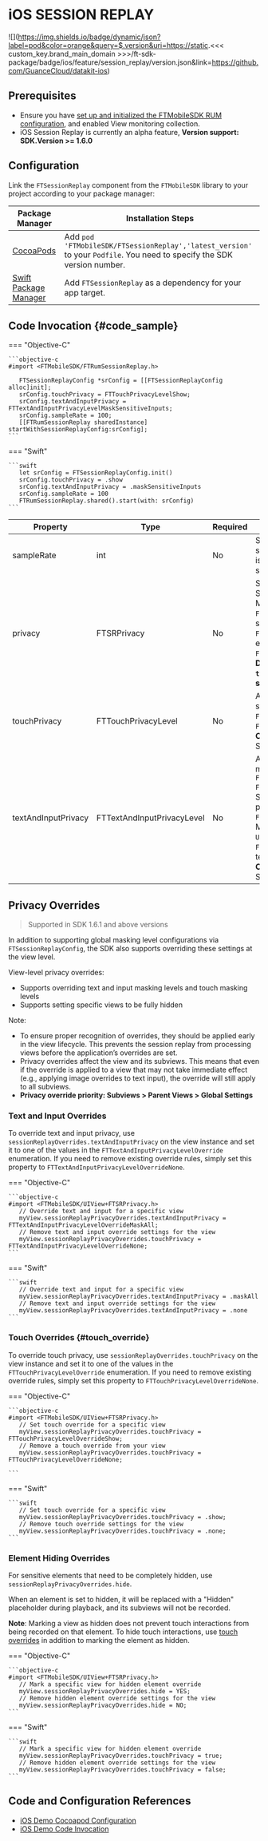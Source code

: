 # iOS SESSION REPLAY

![](https://img.shields.io/badge/dynamic/json?label=pod&color=orange&query=$.version&uri=https://static.<<< custom_key.brand_main_domain >>>/ft-sdk-package/badge/ios/feature/session_replay/version.json&link=https://github.com/GuanceCloud/datakit-ios) 

## Prerequisites
* Ensure you have [set up and initialized the FTMobileSDK RUM configuration](../../../ios/app-access.md), and enabled View monitoring collection.
* iOS Session Replay is currently an alpha feature, **Version support: SDK.Version >= 1.6.0**

## Configuration

Link the `FTSessionReplay` component from the `FTMobileSDK` library to your project according to your package manager:

| Package Manager                                                     | Installation Steps                                                     |
| ------------------------------------------------------------ | ------------------------------------------------------------ |
| [CocoaPods](https://cocoapods.org/)                          | Add `pod 'FTMobileSDK/FTSessionReplay','latest_version'` to your `Podfile`. You need to specify the SDK version number. |
| [Swift Package Manager](https://www.swift.org/package-manager/) | Add `FTSessionReplay` as a dependency for your app target.            |

## Code Invocation {#code_sample}

=== "Objective-C"

    ```objective-c
    #import <FTMobileSDK/FTRumSessionReplay.h>
    
       FTSessionReplayConfig *srConfig = [[FTSessionReplayConfig alloc]init];
       srConfig.touchPrivacy = FTTouchPrivacyLevelShow;
       srConfig.textAndInputPrivacy = FTTextAndInputPrivacyLevelMaskSensitiveInputs;
       srConfig.sampleRate = 100;
       [[FTRumSessionReplay sharedInstance] startWithSessionReplayConfig:srConfig];
    ```

=== "Swift"

    ```swift
       let srConfig = FTSessionReplayConfig.init()
       srConfig.touchPrivacy = .show
       srConfig.textAndInputPrivacy = .maskSensitiveInputs
       srConfig.sampleRate = 100
       FTRumSessionReplay.shared().start(with: srConfig)
    ```



| Property                | Type                       | Required | Meaning                                                         |
| ------------------- | -------------------------- | ---- | ------------------------------------------------------------ |
| sampleRate          | int                        | No   | Sampling rate. Value range [0,100], 0 means no sampling, 100 means full sampling, default value is 100. This sampling rate is based on the RUM sampling rate. |
| privacy             | FTSRPrivacy                | No   | Set the privacy level for content masking in Session Replay. Default `FTSRPrivacyMask`.<br/> Masking process: Text replaced with * or # <br>`FTSRPrivacyAllow`: Records all content except sensitive input controls, such as password inputs<br/>`FTSRPrivacyMaskUserInput`: Masks input elements. For example `UITextField`, `UISwitch` etc<br/>`FTSRPrivacyMask`: Masks all content.<br>**Deprecated soon, use `touchPrivacy` and `textAndInputPrivacy` for fine-grained privacy settings** |
| touchPrivacy        | FTTouchPrivacyLevel        | No   | Available privacy levels for touch masking in session replay. Default `FTTouchPrivacyLevelHide`.<br>`FTTouchPrivacyLevelShow`: Shows all user touches<br>`FTTouchPrivacyLevelHide`: Masks all user touches<br>**Overrides `privacy` configuration after setting**<br> Supported in SDK 1.6.1 and above versions |
| textAndInputPrivacy | FTTextAndInputPrivacyLevel | No   | Available privacy levels for text and input masking in session replay. Default `FTTextAndInputPrivacyLevelMaskAll`<br>`FTTextAndInputPrivacyLevelMaskSensitiveInputs`: Shows all text except sensitive inputs, such as password inputs<br>`FTTextAndInputPrivacyLevelMaskAllInputs`: Masks all input fields, such as `UITextField`, `UISwitch`, `UISlider` etc<br>`FTTextAndInputPrivacyLevelMaskAll`: Masks all text and input<br>**Overrides `privacy` configuration after setting**<br> Supported in SDK 1.6.1 and above versions |

## Privacy Overrides

> Supported in SDK 1.6.1 and above versions

In addition to supporting global masking level configurations via `FTSessionReplayConfig`, the SDK also supports overriding these settings at the view level.

View-level privacy overrides:

* Supports overriding text and input masking levels and touch masking levels
* Supports setting specific views to be fully hidden

Note:

* To ensure proper recognition of overrides, they should be applied early in the view lifecycle. This prevents the session replay from processing views before the application’s overrides are set.
* Privacy overrides affect the view and its subviews. This means that even if the override is applied to a view that may not take immediate effect (e.g., applying image overrides to text input), the override will still apply to all subviews.
* **Privacy override priority: Subviews > Parent Views > Global Settings**

### Text and Input Overrides

To override text and input privacy, use `sessionReplayOverrides.textAndInputPrivacy` on the view instance and set it to one of the values in the `FTTextAndInputPrivacyLevelOverride` enumeration. If you need to remove existing override rules, simply set this property to `FTTextAndInputPrivacyLevelOverrideNone`.

=== "Objective-C"

    ```objective-c
    #import <FTMobileSDK/UIView+FTSRPrivacy.h>
       // Override text and input for a specific view
       myView.sessionReplayPrivacyOverrides.textAndInputPrivacy = FTTextAndInputPrivacyLevelOverrideMaskAll;
       // Remove text and input override settings for the view
       myView.sessionReplayPrivacyOverrides.touchPrivacy = FTTextAndInputPrivacyLevelOverrideNone;
    ```

=== "Swift"

    ```swift 
       // Override text and input for a specific view
       myView.sessionReplayPrivacyOverrides.textAndInputPrivacy = .maskAll
       // Remove text and input override settings for the view
       myView.sessionReplayPrivacyOverrides.textAndInputPrivacy = .none
    ```

### Touch Overrides {#touch_override}

To override touch privacy, use `sessionReplayOverrides.touchPrivacy` on the view instance and set it to one of the values in the `FTTouchPrivacyLevelOverride` enumeration. If you need to remove existing override rules, simply set this property to `FTTouchPrivacyLevelOverrideNone`.

=== "Objective-C"

    ```objective-c
    #import <FTMobileSDK/UIView+FTSRPrivacy.h>
       // Set touch override for a specific view
       myView.sessionReplayPrivacyOverrides.touchPrivacy = FTTouchPrivacyLevelOverrideShow;
       // Remove a touch override from your view
       myView.sessionReplayPrivacyOverrides.touchPrivacy = FTTouchPrivacyLevelOverrideNone;
    
    ```

=== "Swift"

    ```swift 
       // Set touch override for a specific view
       myView.sessionReplayPrivacyOverrides.touchPrivacy = .show;
       // Remove touch override settings for the view
       myView.sessionReplayPrivacyOverrides.touchPrivacy = .none;
    ```

### Element Hiding Overrides

For sensitive elements that need to be completely hidden, use `sessionReplayPrivacyOverrides.hide`.

When an element is set to hidden, it will be replaced with a "Hidden" placeholder during playback, and its subviews will not be recorded.

**Note**: Marking a view as hidden does not prevent touch interactions from being recorded on that element. To hide touch interactions, use [touch overrides](#touch_override) in addition to marking the element as hidden.

=== "Objective-C"

    ```objective-c
    #import <FTMobileSDK/UIView+FTSRPrivacy.h>
       // Mark a specific view for hidden element override
       myView.sessionReplayPrivacyOverrides.hide = YES;
       // Remove hidden element override settings for the view
       myView.sessionReplayPrivacyOverrides.hide = NO;
    ```

=== "Swift"

    ```swift 
       // Mark a specific view for hidden element override
       myView.sessionReplayPrivacyOverrides.touchPrivacy = true;
       // Remove hidden element override settings for the view
       myView.sessionReplayPrivacyOverrides.touchPrivacy = false;
    ```

## Code and Configuration References

 * [iOS Demo Cocoapod Configuration](https://github.com/GuanceDemo/guance-app-demo/blob/session_replay/src/ios/demo/Podfile#L11)
 * [iOS Demo Code Invocation](https://github.com/GuanceDemo/guance-app-demo/blob/session_replay/src/ios/demo/GuanceDemo/AppDelegate.swift#L69)